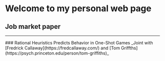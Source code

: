 # Welcome to my personal web page 


## Job market paper 
<hr/>
### Rational Heuristics Predicts Behavior in One-Shot Games 
_Joint with [Fredrick Callaway](https://fredcallaway.com/) and [Tom Griffths](https://psych.princeton.edu/person/tom-griffiths)_